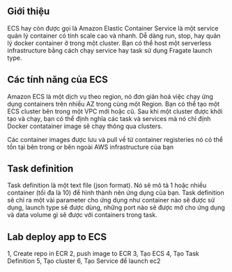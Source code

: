 ## Giới thiệu
ECS hay còn được gọi là Amazon Elastic Container Service là một service quản lý container có tính scale cao và nhanh. Dễ dàng run, stop, hay quản lý docker container ở trong một cluster. Bạn có thể host một serverless infrastructure bằng cách chạy service hay task sử dụng Fragate launch type.

## Các tính năng của ECS

Amazon ECS là một dịch vụ theo region, nó đơn giản hoá việc chạy ứng dụng containers trên nhiều AZ trong cùng một Region. Bạn có thể tạo một ECS cluster bên trong một VPC mới hoặc cũ. Sau khi một cluster được khởi tạo và chạy, bạn có thể định nghĩa các task và services mà nó chỉ định Docker contatainer image sẽ chạy thông qua clusters.

Các container images được lưu và pull về từ container registeries nó có thể tồn tại bên trong or bên ngoài AWS infrastructure của bạn

## Task definition
Task definition là một text file (json format). Nó sẽ mô tả 1 hoặc nhiều container (tối đa là 10) để hình thành nên ứng dụng của bạn. Task definition sẽ chỉ ra một vài parameter cho ứng dụng như container nào sẽ được sử dụng, launch type sẽ được dùng, những port nào sẽ được mở cho ứng dụng và data volume gì sẽ được với containers trong task.

## Lab deploy app to ECS

1, Create repo in ECR
2, push image to ECR
3, Tạo ECS
4, Tạo Task Definition
5, Tạo cluster
6, Tạo Service để launch ec2
